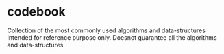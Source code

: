 # codebook
Collection of the most commonly used algorithms and data-structures
Intended for reference purpose only. Doesnot guarantee all the algorithms and data-structures
